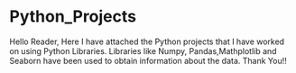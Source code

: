# Python_Projects
Hello Reader, Here I have attached the Python projects that I have worked on using Python Libraries. Libraries like Numpy, Pandas,Mathplotlib and Seaborn have been used to obtain information about the data. Thank You!!
